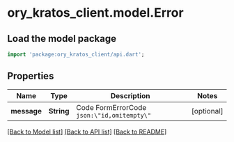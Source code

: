# ory_kratos_client.model.Error

## Load the model package
```dart
import 'package:ory_kratos_client/api.dart';
```

## Properties
Name | Type | Description | Notes
------------ | ------------- | ------------- | -------------
**message** | **String** | Code    FormErrorCode `json:\"id,omitempty\"` | [optional] 

[[Back to Model list]](../README.md#documentation-for-models) [[Back to API list]](../README.md#documentation-for-api-endpoints) [[Back to README]](../README.md)


